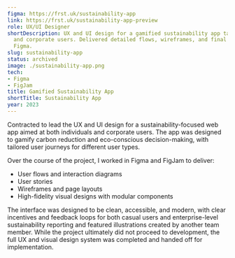 ```yaml
---
figma: https://frst.uk/sustainability-app
link: https://frst.uk/sustainability-app-preview
role: UX/UI Designer
shortDescription: UX and UI design for a gamified sustainability app targeting individuals
  and corporate users. Delivered detailed flows, wireframes, and final designs in
  Figma.
slug: sustainability-app
status: archived
image: ./sustainability-app.png
tech:
- Figma
- FigJam
title: Gamified Sustainability App
shortTitle: Sustainability App
year: 2023
---
```


Contracted to lead the UX and UI design for a sustainability-focused web app aimed at both individuals and corporate users. The app was designed to gamify carbon reduction and eco-conscious decision-making, with tailored user journeys for different user types.

Over the course of the project, I worked in Figma and FigJam to deliver:

  - User flows and interaction diagrams
  - User stories
  - Wireframes and page layouts
  - High-fidelity visual designs with modular components

The interface was designed to be clean, accessible, and modern, with clear incentives and feedback loops for both casual users and enterprise-level sustainability reporting and featured illustrations created by another team member. While the project ultimately did not proceed to development, the full UX and visual design system was completed and handed off for implementation.
